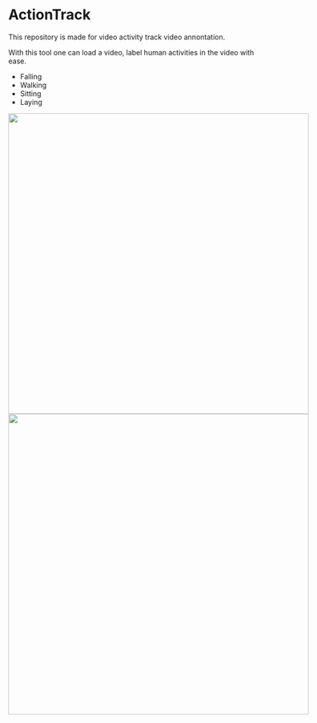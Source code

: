 # ActionTrack
This repository is made for video activity track video annontation.

With this tool one can load a video, label human activities in the video with ease. 
- Falling
- Walking
- Sitting
- Laying

<div style="display: inline-block;">
    <img src="./.media/showcase.gif"  width="600">
</div>

<div style="display: inline-block;">
    <img src="./.media/imgs.png"  width="600">
</div>

